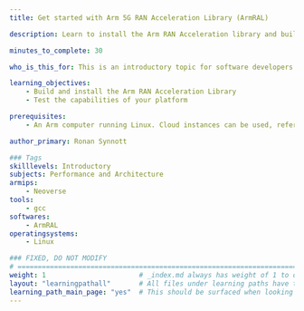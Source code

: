 ```yaml
---
title: Get started with Arm 5G RAN Acceleration Library (ArmRAL)

description: Learn to install the Arm RAN Acceleration library and build the supplied examples on an Arm based cloud instance

minutes_to_complete: 30  

who_is_this_for: This is an introductory topic for software developers new to the Arm RAN Acceleration Library (ArmRAL).

learning_objectives: 
    - Build and install the Arm RAN Acceleration Library
    - Test the capabilities of your platform

prerequisites:
    - An Arm computer running Linux. Cloud instances can be used, refer to the list of [Arm cloud service providers](/learning-paths/server-and-cloud/csp/).

author_primary: Ronan Synnott

### Tags
skilllevels: Introductory
subjects: Performance and Architecture
armips:
    - Neoverse
tools:
    - gcc
softwares:
    - ArmRAL
operatingsystems:
    - Linux

### FIXED, DO NOT MODIFY
# ================================================================================
weight: 1                       # _index.md always has weight of 1 to order correctly
layout: "learningpathall"       # All files under learning paths have this same wrapper
learning_path_main_page: "yes"  # This should be surfaced when looking for related content. Only set for _index.md of learning path content.
---
```


